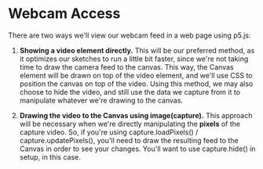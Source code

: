 # Webcam Access

There are two ways we'll view our webcam feed in a web page using p5.js:

1. **Showing a video element directly.** This will be our preferred method, as it optimizes our sketches to run a little bit faster, since we're not taking time to draw the camera feed to the canvas. This way, the Canvas element will be drawn on top of the video element, and we'll use CSS to position the canvas on top of the video. Using this method, we may also choose to hide the video, and still use the data we capture from it to manipulate whatever we're drawing to the canvas.

2. **Drawing the video to the Canvas using image(capture).** This approach will be necessary when we're directly manipulating the **pixels** of the capture video. So, if you're using capture.loadPixels() / capture.updatePixels(), you'll need to draw the resulting feed to the Canvas in order to see your changes. You'll want to use capture.hide() in setup, in this case.

